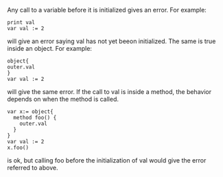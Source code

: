 Any call to a variable before it is initialized gives an error.  For example:

    print val
    var val := 2
  
will give an error saying val has not yet beeon initialized.
The same is true inside an object.  For example:

    object{
    outer.val
    }
    var val := 2
  
will give the same error.
If the call to val is inside a method, the behavior depends on when the method is called.

    var x:= object{
      method foo() {
        outer.val
      }
    }
    var val := 2
    x.foo()
  
is ok, but calling foo before the initialization of val would give the error referred to above.

